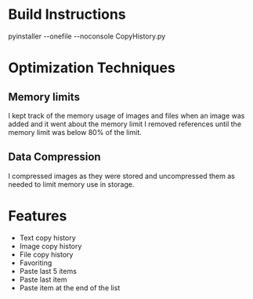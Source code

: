 
# Build Instructions
pyinstaller --onefile --noconsole CopyHistory.py

# Optimization Techniques

## Memory limits
I kept track of the memory usage of images and files when an image was added and it went about the memory limit
I removed references until the memory limit was below 80% of the limit.

## Data Compression
I compressed images as they were stored and uncompressed them as needed to limit memory use in storage.

# Features
- Text copy history
- Image copy history
- File copy history
- Favoriting
- Paste last 5 items
- Paste last item
- Paste item at the end of the list